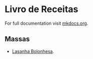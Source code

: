 # Livro de Receitas

For full documentation visit [mkdocs.org](https://www.mkdocs.org).

## Massas

* [Lasanha Bolonhesa](/receitas/lasanha-bolonhesa-saborosa).


